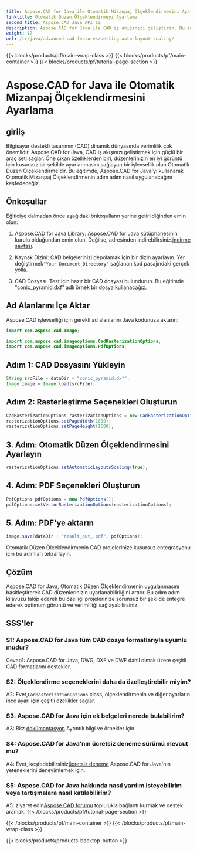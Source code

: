 ```yaml
---
title: Aspose.CAD for Java ile Otomatik Mizanpaj Ölçeklendirmesini Ayarlama
linktitle: Otomatik Düzen Ölçeklendirmeyi Ayarlama
second_title: Aspose.CAD Java API'si
description: Aspose.CAD for Java ile CAD iş akışınızı geliştirin. Bu adım adım kılavuzda, optimum görüntü ve verimlilik sağlayan Otomatik Düzen Ölçeklendirme tanıtılmaktadır. Kütüphaneyi indirin, öğreticiyi takip edin ve CAD projelerinizde devrim yaratın.
weight: 17
url: /tr/java/advanced-cad-features/setting-auto-layout-scaling/
---
```


{{< blocks/products/pf/main-wrap-class >}}
{{< blocks/products/pf/main-container >}}
{{< blocks/products/pf/tutorial-page-section >}}

# Aspose.CAD for Java ile Otomatik Mizanpaj Ölçeklendirmesini Ayarlama

## giriiş

Bilgisayar destekli tasarımın (CAD) dinamik dünyasında verimlilik çok önemlidir. Aspose.CAD for Java, CAD iş akışınızı geliştirmek için güçlü bir araç seti sağlar. Öne çıkan özelliklerden biri, düzenlerinizin en iyi görüntü için kusursuz bir şekilde ayarlanmasını sağlayan bir işlevsellik olan Otomatik Düzen Ölçeklendirme'dir. Bu eğitimde, Aspose.CAD for Java'yı kullanarak Otomatik Mizanpaj Ölçeklendirmenin adım adım nasıl uygulanacağını keşfedeceğiz.

## Önkoşullar

Eğiticiye dalmadan önce aşağıdaki önkoşulların yerine getirildiğinden emin olun:

1.  Aspose.CAD for Java Library: Aspose.CAD for Java kütüphanesinin kurulu olduğundan emin olun. Değilse, adresinden indirebilirsiniz.[indirme sayfası](https://releases.aspose.com/cad/java/).

2.  Kaynak Dizini: CAD belgelerinizi depolamak için bir dizin ayarlayın. Yer değiştirmek`"Your Document Directory"` sağlanan kod pasajındaki gerçek yolla.

3. CAD Dosyası: Test için hazır bir CAD dosyası bulundurun. Bu eğitimde "conic_pyramid.dxf" adlı örnek bir dosya kullanacağız.

## Ad Alanlarını İçe Aktar

Aspose.CAD işlevselliği için gerekli ad alanlarını Java kodunuza aktarın:

```java
import com.aspose.cad.Image;

import com.aspose.cad.imageoptions.CadRasterizationOptions;
import com.aspose.cad.imageoptions.PdfOptions;
```

## Adım 1: CAD Dosyasını Yükleyin

```java
String srcFile = dataDir + "conic_pyramid.dxf";
Image image = Image.load(srcFile);
```

## Adım 2: Rasterleştirme Seçenekleri Oluşturun

```java
CadRasterizationOptions rasterizationOptions = new CadRasterizationOptions();
rasterizationOptions.setPageWidth(1600);
rasterizationOptions.setPageHeight(1600);
```

## 3. Adım: Otomatik Düzen Ölçeklendirmesini Ayarlayın

```java
rasterizationOptions.setAutomaticLayoutsScaling(true);
```

## 4. Adım: PDF Seçenekleri Oluşturun

```java
PdfOptions pdfOptions = new PdfOptions();
pdfOptions.setVectorRasterizationOptions(rasterizationOptions);
```

## 5. Adım: PDF'ye aktarın

```java
image.save(dataDir + "result_out_.pdf", pdfOptions);
```

Otomatik Düzen Ölçeklendirmenin CAD projelerinize kusursuz entegrasyonu için bu adımları tekrarlayın.

## Çözüm

Aspose.CAD for Java, Otomatik Düzen Ölçeklendirmenin uygulanmasını basitleştirerek CAD düzenlerinizin uyarlanabilirliğini artırır. Bu adım adım kılavuzu takip ederek bu özelliği projelerinize sorunsuz bir şekilde entegre ederek optimum görüntü ve verimliliği sağlayabilirsiniz.

## SSS'ler

### S1: Aspose.CAD for Java tüm CAD dosya formatlarıyla uyumlu mudur?

Cevap1: Aspose.CAD for Java, DWG, DXF ve DWF dahil olmak üzere çeşitli CAD formatlarını destekler.

### S2: Ölçeklendirme seçeneklerini daha da özelleştirebilir miyim?

 A2: Evet,`CadRasterizationOptions` class, ölçeklendirmenin ve diğer ayarların ince ayarı için çeşitli özellikler sağlar.

### S3: Aspose.CAD for Java için ek belgeleri nerede bulabilirim?

 A3: Bkz.[dokümantasyon](https://reference.aspose.com/cad/java/) Ayrıntılı bilgi ve örnekler için.

### S4: Aspose.CAD for Java'nın ücretsiz deneme sürümü mevcut mu?

 A4: Evet, keşfedebilirsiniz[ücretsiz deneme](https://releases.aspose.com/) Aspose.CAD for Java'nın yeteneklerini deneyimlemek için.

### S5: Aspose.CAD for Java hakkında nasıl yardım isteyebilirim veya tartışmalara nasıl katılabilirim?

A5: ziyaret edin[Aspose.CAD forumu](https://forum.aspose.com/c/cad/19) toplulukla bağlantı kurmak ve destek aramak.
{{< /blocks/products/pf/tutorial-page-section >}}

{{< /blocks/products/pf/main-container >}}
{{< /blocks/products/pf/main-wrap-class >}}

{{< blocks/products/products-backtop-button >}}
